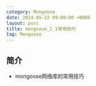 ```yaml
---
category: Mongoose
date: 2024-05-22 09:00:00 +0800
layout: post
title: mongoose_2_1常用技巧
tag: Mongoose
---
```

## 简介

+ mongoose网络库的常用技巧

## 